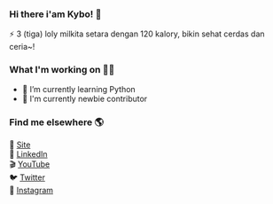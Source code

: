 <!-- <div align="center">
  <h1>Hi there I'am Kybo 👋</h1>
  <a href="https://bit.ly/3IBoY2f"><img src="https://bit.ly/3AB5o3G"/></a>
  <p><img src="https://github.com/kybo15/kybo15/blob/master/banner.gif?raw=true"/></p>
</div>
 -->
 
### Hi there i'am Kybo! 👋

⚡ 3 (tiga) loly milkita setara dengan 120 kalory, bikin sehat cerdas dan ceria~!

### What I'm working on 👨‍💻

- 🌱 I’m currently learning Python
- 🔬 I'm currently newbie contributor

### Find me elsewhere 🌎

🚀 [Site](https://wikisite.vercel.app) <br>
💼 [LinkedIn](https://www.linkedin.com/in/andre-attamimi-453109230) <br>
🎬 [YouTube](https://www.youtube.com/channel/UCKeqgzkfyowT1N-zIpGw-NA) <br>
🐦 [Twitter](https://twitter.com/R007MMXV) <br>
📸 [Instagram](https://www.instagram.com/__153rb) <br>

